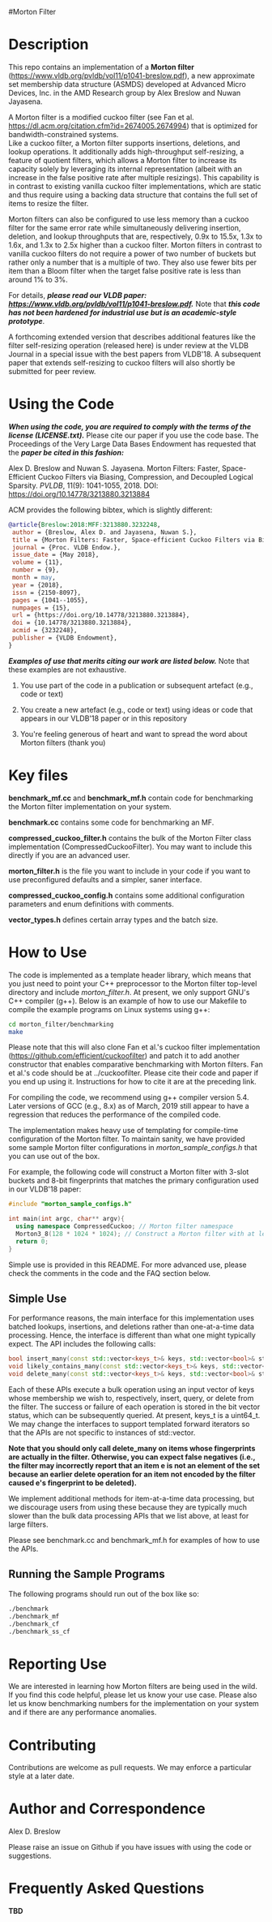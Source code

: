 #Morton Filter

Description
================

This repo contains an implementation of a 
**Morton filter** (https://www.vldb.org/pvldb/vol11/p1041-breslow.pdf), 
a new approximate set membership data structure (ASMDS) developed at 
Advanced Micro Devices, Inc. in the AMD Research group by 
Alex Breslow and Nuwan Jayasena.  

A Morton filter is a modified 
cuckoo filter (see Fan et al. https://dl.acm.org/citation.cfm?id=2674005.2674994) 
that is optimized for bandwidth-constrained systems.  
Like a cuckoo filter, a Morton filter supports 
insertions, deletions, and lookup operations.  It additionally adds 
high-throughput self-resizing, a feature of quotient filters, which allows a 
Morton filter to 
increase its capacity solely by leveraging its internal 
representation (albeit with an increase in the false positive rate after 
multiple resizings).  This capability is in contrast to existing 
vanilla cuckoo filter implementations, which are static and thus require 
using a backing data structure that contains the full set of items to resize the 
filter.

Morton filters can also be configured to use less memory than a cuckoo filter 
for the same error rate while simultaneously delivering insertion, deletion, 
and lookup throughputs that are, respectively, 0.9x to 15.5x, 
1.3x to 1.6x, and 1.3x to 2.5x higher than a cuckoo filter.  Morton filters 
in contrast to vanilla cuckoo filters do not require a power of two number of 
buckets but rather only a number 
that is a multiple of two.  They also use fewer bits per item
than a Bloom filter when the target false positive rate is less than around 
1% to 3%.

For details, ***please read our 
VLDB paper: https://www.vldb.org/pvldb/vol11/p1041-breslow.pdf.***  Note 
that ***this code has not been hardened for industrial use but is an 
academic-style prototype***.  

A forthcoming extended version that describes additional features like the filter self-resizing 
operation (released here) is under review at the VLDB Journal in a special issue with the best papers from VLDB'18.  A 
subsequent paper that extends self-resizing to cuckoo filters will also shortly be submitted for peer review.

Using the Code
=================
***When using the code, you are required to comply with the terms of the license (LICENSE.txt).***  Please cite our paper 
if you use the code
base.  The Proceedings of the Very Large Data Bases Endowment has requested that the ***paper be cited in this fashion:***

Alex D. Breslow and Nuwan S. Jayasena. Morton Filters: Faster,
Space-Efficient Cuckoo Filters via Biasing, Compression, and Decoupled
Logical Sparsity. *PVLDB*, 11(9): 1041-1055, 2018.
DOI: https://doi.org/10.14778/3213880.3213884

ACM provides the following bibtex, which is slightly different:
```bibtex
@article{Breslow:2018:MFF:3213880.3232248,
 author = {Breslow, Alex D. and Jayasena, Nuwan S.},
 title = {Morton Filters: Faster, Space-efficient Cuckoo Filters via Biasing, Compression, and Decoupled Logical Sparsity},
 journal = {Proc. VLDB Endow.},
 issue_date = {May 2018},
 volume = {11},
 number = {9},
 month = may,
 year = {2018},
 issn = {2150-8097},
 pages = {1041--1055},
 numpages = {15},
 url = {https://doi.org/10.14778/3213880.3213884},
 doi = {10.14778/3213880.3213884},
 acmid = {3232248},
 publisher = {VLDB Endowment},
} 
```


***Examples of use that merits citing our work are listed below.***  Note that these examples are not exhaustive.

1. You use part of the code in a publication or subsequent artefact (e.g., code or text)

2. You create a new artefact (e.g., code or text) using ideas or code that appears in our VLDB'18 paper or in this repository

3. You're feeling generous of heart and want to spread the word about Morton filters (thank you)

Key files
===================
**benchmark_mf.cc** and **benchmark_mf.h** contain code for benchmarking the Morton filter implementation on your system.

**benchmark.cc** contains some code for benchmarking an MF.

**compressed_cuckoo_filter.h** contains the bulk of the Morton Filter class implementation (CompressedCuckooFilter).  You may want to include this directly if you are an advanced user. 

**morton_filter.h** is the file you want to include in your code if you want to use preconfigured defaults and a simpler, saner interface.

**compressed_cuckoo_config.h** contains some additional configuration parameters and enum definitions with comments.

**vector_types.h** defines certain array types and the batch size.

How to Use
===================
The code is implemented as a template header library, which means that you just need to point your C++ preprocessor to the Morton filter top-level directory
and include *morton_filter.h*.  At present, we only support GNU's C++ compiler (g++).  Below is an example of how to use our Makefile 
to compile the example programs on Linux systems using g++:
```bash
cd morton_filter/benchmarking
make 
```

Please note that this will also clone Fan et al.'s cuckoo filter implementation (https://github.com/efficient/cuckoofilter) and patch it to add another constructor that enables comparative benchmarking 
with Morton filters.  Fan et al.'s code should be at ../cuckoofilter.  Please cite their code and paper if you end up using it.  Instructions for how to cite it are at the preceding link.

For compiling the code, we recommend using g++ compiler version 5.4.  Later versions of GCC (e.g., 8.x) as of March, 2019 still appear to have a regression that 
reduces the performance of the compiled code.

The implementation makes heavy use of templating for compile-time configuration of the Morton filter.  To maintain sanity, we have provided 
some sample Morton filter configurations in *morton_sample_configs.h* that you can use out of the box.  

For example, the following code will construct a Morton filter with 3-slot buckets and 8-bit fingerprints that matches the primary configuration used in our VLDB'18 paper:
```C++ 
#include "morton_sample_configs.h"

int main(int argc, char** argv){
  using namespace CompressedCuckoo; // Morton filter namespace
  Morton3_8(128 * 1024 * 1024); // Construct a Morton filter with at least 128 * 1024 * 1024 slots
  return 0;
}
``` 

Simple use is provided in this README.  For more advanced use, please check the comments in the code and the FAQ section below.

Simple Use
-------------------
For performance reasons, the main interface for this implementation uses batched lookups, insertions, and deletions rather than one-at-a-time data 
processing.  Hence, the interface is different than what one might typically expect.  The API includes the following calls:
```C++
bool insert_many(const std::vector<keys_t>& keys, std::vector<bool>& status, const uint64_t num_keys); // Calculate the keys' fingerprints and insert them into the filter, populates status vector with success/failure
void likely_contains_many(const std::vector<keys_t>& keys, std::vector<bool>& status, const uint64_t num_keys); // Checks for the existence of "keys" in the filter, populates status vector with success/failure
void delete_many(const std::vector<keys_t>& keys, std::vector<bool>& status, const uint64_t num_keys); // Deletes the fingerprints corresponding to "keys" in the filter, populates a status vector with success/failure
```

Each of these APIs execute a bulk operation using an input vector of keys whose membership we wish to, respectively, insert, query, or delete from the filter.  The success or failure of each operation is 
stored in the bit vector status, which can be subsequently queried.  At present, keys_t is a uint64_t.  We may change the interfaces to support templated forward iterators so 
that the APIs are not specific to instances of std::vector.

**Note that you should only call delete_many on items whose fingerprints are actually in the filter.  Otherwise, you can expect false negatives (i.e., the filter may incorrectly
report that an item e is not an element of the set because an earlier delete operation for an item not encoded by the filter caused e's fingerprint to be deleted).**

We implement additional methods for item-at-a-time data processing, but we discourage users from using these because they are typically much slower than the bulk data processing APIs that we list above, at least for large filters.

Please see benchmark.cc and benchmark_mf.h for examples of how to use the APIs.

Running the Sample Programs
---------------------

The following programs should run out of the box like so:

```bash
./benchmark
./benchmark_mf
./benchmark_cf
./benchmark_ss_cf
```


Reporting Use
===================
We are interested in learning how Morton filters are being used in the wild.  If you find this code helpful, please let us 
know your use case.  Please also let us know benchmarking numbers for the implementation on your system and if there are 
any performance anomalies.

Contributing
===================
Contributions are welcome as pull requests.  We may enforce a particular style at a later date.

Author and Correspondence
===================
Alex D. Breslow 

Please raise an issue on Github if you have issues with using the code or suggestions.

Frequently Asked Questions
===================
**TBD**
